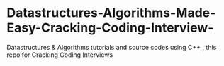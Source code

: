 # Datastructures-Algorithms-Made-Easy-Cracking-Coding-Interview-
Datastructures &amp; Algorithms tutorials and source codes using C++ , this repo for Cracking Coding Interviews
